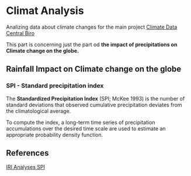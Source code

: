 # Climat Analysis

Analizing data about climate changes for the main project [Climate Data Central Biro]

This part is concerning just the part od **the impact of precipitations on Climate change on the globe.**

## Rainfall Impact on Climate change on the globe

### SPI - Standard precipitation index

The **Standardized Precipitation Index** (SPI; McKee 1993) is the number of standard deviations that observed cumulative precipitation deviates from the climatological average.

To compute the index, a long-term time series of precipitation accumulations over the desired time scale are used to estimate an appropriate probability density function.

<!-- References -->
## References

[IRI Analyses SPI]

<!-- Links -->
[Climate Data Central Biro]: https://github.com/Climate-Data-Central-Biro "Climate Data Central Biro"
[IRI Analyses SPI]: http://iridl.ldeo.columbia.edu/SOURCES/.IRI/.Analyses/.SPI/ "IRI Analyses SPI"
